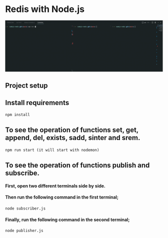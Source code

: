 # Redis with Node.js

<img src="demo.gif" />

## Project setup

## Install requirements
```
npm install
```

## To see the operation of functions set, get, append, del, exists, sadd, sinter and srem.
```
npm run start (it will start with nodemon)
```

## To see the operation of functions publish and subscribe.
#### First, open two different terminals side by side.
#### Then run the following command in the first terminal;
```
node subscriber.js
```
#### Finally, run the following command in the second terminal;
```
node publisher.js
```

